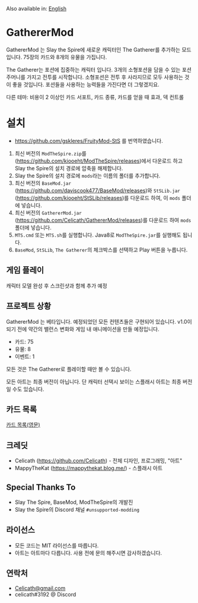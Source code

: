 Also available in: [English](README.md)

# GathererMod
GathererMod 는 Slay the Spire에 새로운 캐릭터인 The Gatherer를 추가하는 모드입니다. 75장의 카드와 8개의 유물을 가집니다.

The Gatherer는 포션에 집중하는 캐릭터 입니다. 3개의 소형포션을 담을 수 있는 포션 주머니를 가지고 전투를 시작합니다. 소형포션은 전투 후 사라지므로 모두 사용하는 것이 좋을 것입니다. 포션들을 사용하는 능력들을 가진다면 더 그렇겠지요.

다른 테마: 비용이 2 이상인 카드 서포트, 카드 종류, 카드를 얻을 때 효과, 덱 컨트롤

# 설치
* https://github.com/gskleres/FruityMod-StS 를 번역하였습니다.

1. 최신 버전의 `ModTheSpire.zip`를 (https://github.com/kiooeht/ModTheSpire/releases)에서 다운로드 하고 Slay the Spire의 설치 경로에 압축을 해제합니다.
2. Slay the Spire의 설치 경로에 `mods`라는 이름의 폴더를 추가합니다.
3. 최신 버전의 `BaseMod.jar` (https://github.com/daviscook477/BaseMod/releases)와 `StSLib.jar` (https://github.com/kiooeht/StSLib/releases)를 다운로드 하여, 이 `mods` 폴더에 넣습니다.
4. 최신 버전의 `GathererMod.jar` (https://github.com/Celicath/GathererMod/releases)를 다운로드 하여 `mods` 폴더에 넣습니다.
5. `MTS.cmd` 또는 `MTS.sh`를 실행합니다. Java8로 `ModTheSpire.jar`를 실행해도 됩니다.
6. `BaseMod`, `StSLib`, `The Gatherer`의 체크박스를 선택하고 Play 버튼을 누릅니다.

## 게임 플레이
캐릭터 모델 완성 후 스크린샷과 함께 추가 예정

## 프로젝트 상황
GathererMod 는 베타입니다. 예정되었던 모든 컨텐츠들은 구현되어 있습니다.
v1.0이 되기 전에 약간의 밸런스 변화와 게임 내 애니메이션을 만들 예정입니다.

- 카드: 75
- 유물: 8
- 이벤트: 1

모든 것은 The Gatherer로 플레이할 때만 볼 수 있습니다.

모든 아트는 최종 버전이 아닙니다. 단 캐릭터 선택시 보이는 스플래시 아트는 최종 버전일 수도 있습니다.

## 카드 목록
[카드 목록(영문)](https://docs.google.com/spreadsheets/d/1lqM3_SZPbZmpRcrl7bdWGwzwWkMaDh5uXqxn00kuqPg/edit?usp=sharing)

## 크레딧
- Celicath (https://github.com/Celicath) - 전체 디자인, 프로그래밍, "아트"
- MappyTheKat (https://mappythekat.blog.me/) - 스플래시 아트

## Special Thanks To
- Slay The Spire, BaseMod, ModTheSpire의 개발진
- Slay the Spire의 Discord 채널 `#unsupported-modding`

## 라이선스
- 모든 코드는 MIT 라이선스를 따릅니다.
- 아트는 아트마다 다릅니다. 사용 전에 문의 해주시면 감사하겠습니다.

## 연락처
- Celicath@gmail.com
- celicath#3192 @ Discord
